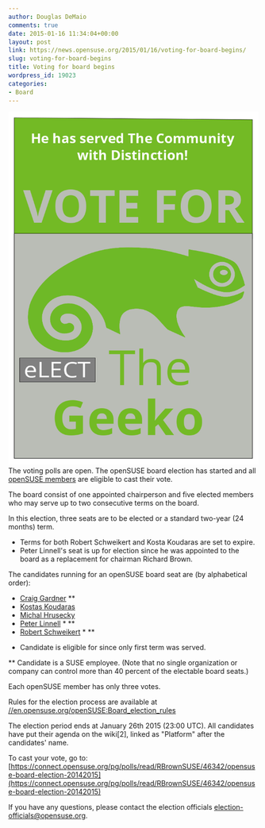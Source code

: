 ```yaml
---
author: Douglas DeMaio
comments: true
date: 2015-01-16 11:34:04+00:00
layout: post
link: https://news.opensuse.org/2015/01/16/voting-for-board-begins/
slug: voting-for-board-begins
title: Voting for board begins
wordpress_id: 19023
categories:
- Board
---
```


[![drawing](/wp-content/uploads/2014/12/drawing1.png)](/wp-content/uploads/2014/12/drawing1.png)The voting polls are open. The openSUSE board election has started and all [openSUSE members](//en.opensuse.org/Members) are eligible to cast their vote.

The board consist of one appointed chairperson and five elected members who may serve up to two consecutive terms on the board.

In this election, three seats are to be elected or a standard two-year (24 months) term.
- Terms for both Robert Schweikert and Kosta Koudaras are set to expire.
- Peter Linnell's seat is up for election since he was appointed to the board as a replacement for chairman Richard Brown.

The candidates running for an openSUSE board seat are (by alphabetical order):
- [Craig Gardner](https://connect.opensuse.org/pg/profile/ganglia) **
- [Kostas Koudaras](https://connect.opensuse.org/pg/profile/warlordfff)
- [Michal Hrusecky](https://en.opensuse.org/User:-miska-)
- [Peter Linnell](https://en.opensuse.org/User:Mrdocs) * **
- [Robert Schweikert](https://en.opensuse.org/User:Rjschwei) * **

* Candidate is eligible for since only first term was served.

** Candidate is a SUSE employee. (Note that no single organization or company can control more than 40 percent of the electable board seats.)

Each openSUSE member has only three votes.

Rules for the election process are available at [//en.opensuse.org/openSUSE:Board_election_rules](//en.opensuse.org/openSUSE:Board_election_rules)

The election period ends at January 26th 2015 (23:00 UTC). All candidates have put their agenda on the wiki[2], linked as "Platform" after the candidates' name.

To cast your vote, go to: [https://connect.opensuse.org/pg/polls/read/RBrownSUSE/46342/opensuse-board-election-20142015](https://connect.opensuse.org/pg/polls/read/RBrownSUSE/46342/opensuse-board-election-20142015)

If you have any questions, please contact the election officials [election-officials@opensuse.org](mailto:election-officials@opensuse.org).
